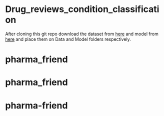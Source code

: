# Drug_reviews_condition_classification



After cloning this git repo download the dataset from [here](https://archive.ics.uci.edu/ml/datasets/Drug+Review+Dataset+%28Drugs.com%29) and model from [here](https://drive.google.com/drive/folders/1sCnPnXdAaJe4UaxReygzAULsZJWnzKZT?usp=sharing) and place them on Data and Model folders respectively.
# pharma_friend
# pharma_friend
# pharma-friend

